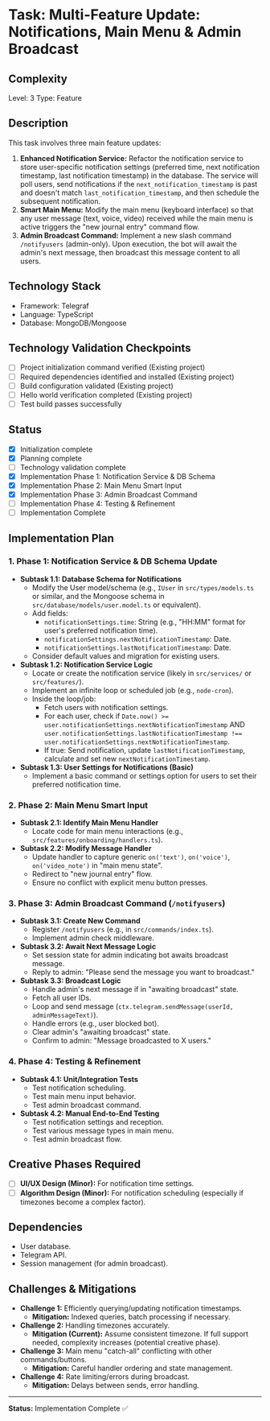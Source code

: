# Task: Multi-Feature Update: Notifications, Main Menu & Admin Broadcast

## Complexity
Level: 3
Type: Feature

## Description
This task involves three main feature updates:
1.  **Enhanced Notification Service:** Refactor the notification service to store user-specific notification settings (preferred time, next notification timestamp, last notification timestamp) in the database. The service will poll users, send notifications if the `next_notification_timestamp` is past and doesn't match `last_notification_timestamp`, and then schedule the subsequent notification.
2.  **Smart Main Menu:** Modify the main menu (keyboard interface) so that any user message (text, voice, video) received while the main menu is active triggers the "new journal entry" command flow.
3.  **Admin Broadcast Command:** Implement a new slash command `/notifyusers` (admin-only). Upon execution, the bot will await the admin's next message, then broadcast this message content to all users.

## Technology Stack
- Framework: Telegraf
- Language: TypeScript
- Database: MongoDB/Mongoose

## Technology Validation Checkpoints
- [ ] Project initialization command verified (Existing project)
- [ ] Required dependencies identified and installed (Existing project)
- [ ] Build configuration validated (Existing project)
- [ ] Hello world verification completed (Existing project)
- [ ] Test build passes successfully

## Status
- [x] Initialization complete
- [x] Planning complete
- [ ] Technology validation complete
- [x] Implementation Phase 1: Notification Service & DB Schema
- [x] Implementation Phase 2: Main Menu Smart Input
- [x] Implementation Phase 3: Admin Broadcast Command
- [ ] Implementation Phase 4: Testing & Refinement
- [ ] Implementation Complete

## Implementation Plan

### 1. Phase 1: Notification Service & DB Schema Update
- **Subtask 1.1: Database Schema for Notifications**
    - Modify the User model/schema (e.g., `IUser` in `src/types/models.ts` or similar, and the Mongoose schema in `src/database/models/user.model.ts` or equivalent).
    - Add fields:
        - `notificationSettings.time`: String (e.g., "HH:MM" format for user's preferred notification time).
        - `notificationSettings.nextNotificationTimestamp`: Date.
        - `notificationSettings.lastNotificationTimestamp`: Date.
    - Consider default values and migration for existing users.
- **Subtask 1.2: Notification Service Logic**
    - Locate or create the notification service (likely in `src/services/` or `src/features/`).
    - Implement an infinite loop or scheduled job (e.g., `node-cron`).
    - Inside the loop/job:
        - Fetch users with notification settings.
        - For each user, check if `Date.now() >= user.notificationSettings.nextNotificationTimestamp` AND `user.notificationSettings.lastNotificationTimestamp !== user.notificationSettings.nextNotificationTimestamp`.
        - If true: Send notification, update `lastNotificationTimestamp`, calculate and set new `nextNotificationTimestamp`.
- **Subtask 1.3: User Settings for Notifications (Basic)**
    - Implement a basic command or settings option for users to set their preferred notification time.

### 2. Phase 2: Main Menu Smart Input
- **Subtask 2.1: Identify Main Menu Handler**
    - Locate code for main menu interactions (e.g., `src/features/onboarding/handlers.ts`).
- **Subtask 2.2: Modify Message Handler**
    - Update handler to capture generic `on('text')`, `on('voice')`, `on('video_note')` in "main menu state".
    - Redirect to "new journal entry" flow.
    - Ensure no conflict with explicit menu button presses.

### 3. Phase 3: Admin Broadcast Command (`/notifyusers`)
- **Subtask 3.1: Create New Command**
    - Register `/notifyusers` (e.g., in `src/commands/index.ts`).
    - Implement admin check middleware.
- **Subtask 3.2: Await Next Message Logic**
    - Set session state for admin indicating bot awaits broadcast message.
    - Reply to admin: "Please send the message you want to broadcast."
- **Subtask 3.3: Broadcast Logic**
    - Handle admin's next message if in "awaiting broadcast" state.
    - Fetch all user IDs.
    - Loop and send message (`ctx.telegram.sendMessage(userId, adminMessageText)`).
    - Handle errors (e.g., user blocked bot).
    - Clear admin's "awaiting broadcast" state.
    - Confirm to admin: "Message broadcasted to X users."

### 4. Phase 4: Testing & Refinement
- **Subtask 4.1: Unit/Integration Tests**
    - Test notification scheduling.
    - Test main menu input behavior.
    - Test admin broadcast command.
- **Subtask 4.2: Manual End-to-End Testing**
    - Test notification settings and reception.
    - Test various message types in main menu.
    - Test admin broadcast flow.

## Creative Phases Required
- [ ] **UI/UX Design (Minor):** For notification time settings.
- [ ] **Algorithm Design (Minor):** For notification scheduling (especially if timezones become a complex factor).

## Dependencies
- User database.
- Telegram API.
- Session management (for admin broadcast).

## Challenges & Mitigations
- **Challenge 1:** Efficiently querying/updating notification timestamps.
    - **Mitigation:** Indexed queries, batch processing if necessary.
- **Challenge 2:** Handling timezones accurately.
    - **Mitigation (Current):** Assume consistent timezone. If full support needed, complexity increases (potential creative phase).
- **Challenge 3:** Main menu "catch-all" conflicting with other commands/buttons.
    - **Mitigation:** Careful handler ordering and state management.
- **Challenge 4:** Rate limiting/errors during broadcast.
    - **Mitigation:** Delays between sends, error handling.

---
**Status:** Implementation Complete ✅ 